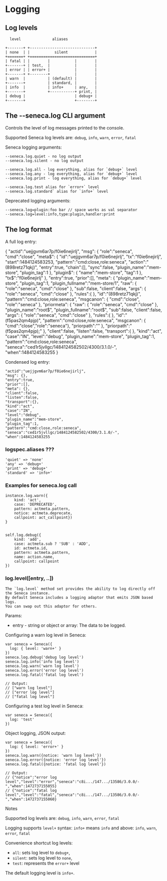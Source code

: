 Logging
=======

## Log levels

      level              aliases
      
    +-------+ +-----------------------------+
    | none  | |           silent            |
    +=======+ +=============================+
    | fatal | |        |           |        |
    +-------+ | test,  |           |        |
    | error | | error+ |           |        |
    +-------+ +--------+           |        |
    | warn  |          | (default) |        |
    +-------+          | standard, |        |
    | info  |          | info+     | any,   |
    +-------+          +-----------+ print, |
    | debug |                      | debug+ |
    +-------+                      +--------+


## The --seneca.log CLI argument

Controls the level of log messages printed to the console.

Supported Seneca log levels are: `debug`, `info`, `warn`, `error`, `fatal`

Seneca logging arguments:

    --seneca.log.quiet - no log output
    --seneca.log.silent - no log output

    --seneca.log.all - log everything, alias for `debug+` level
    --seneca.log.any - log everything, alias for `debug+` level
    --seneca.log.print - log everything, alias for `debug+` level

    --seneca.log.test alias for `error+` level
    --seneca.log.standard` alias for `info+` level

Deprecated logging arguments:

    --seneca.log=plugin:foo bar // space works as val separator
    --seneca.log=level:info,type:plugin,handler:print

## The log format

A full log entry:

{
    "actid":"uejjgvm6ar7p/f0ie6nejirlj",
    "msg": {
        "role":"seneca",
        "cmd":"close",
        "meta$": {
            "id":"uejjgvm6ar7p/f0ie6nejirlj",
            "tx":"f0ie6nejirlj",
            "start":1484124583253,
            "pattern":"cmd:close,role:seneca",
            "action":"(898retz71qkj)",
            "entry":true,
            "chain":[],
            "sync":false,
            "plugin_name":"mem-store",
            "plugin_tag":1
        },
        "plugin$": {
            "name":"mem-store",
            "tag":1
        },
        "tx$":"f0ie6nejirlj"
    },
    "entry":true,
    "prior":[],
    "meta": {
        "plugin_name":"mem-store",
        "plugin_tag":1,
        "plugin_fullname":"mem-store/1",
        "raw": {
            "role":"seneca",
            "cmd":"close"
        },
        "sub":false,
        "client":false,
        "args": {
            "role":"seneca",
            "cmd":"close"
        },
        "rules":{
        },
        "id":"(898retz71qkj)",
        "pattern":"cmd:close,role:seneca",
        "msgcanon": {
            "cmd":"close",
            "role":"seneca"
        },
        "priormeta": {
            "raw": {
                "role":"seneca",
                "cmd":"close"
            },
            "plugin_name":"root$",
            "plugin_fullname":"root$",
            "sub":false,
            "client":false,
            "args": {
                "role":"seneca",
                "cmd":"close"
            },
            "rules":{
            },
            "id":"(f5pas2qm4pjp)",
            "pattern":"cmd:close,role:seneca",
            "msgcanon": {
                "cmd":"close","role":"seneca"},
            "priorpath":""
        },
        "priorpath":"(f5pas2qm4pjp);"
    },
    "client":false,
    "listen":false,
    "transport":{
    },
    "kind":"act",
    "case":"IN",
    "level":"debug",
    "plugin_name":"mem-store",
    "plugin_tag":1,
    "pattern":"cmd:close,role:seneca",
    "seneca":"ced1r5jvllgc/1484124582502/4300/3.1.0/-",
    "when":1484124583255
}

Condensed log entry:

    "actid":"uejjgvm6ar7p/f0ie6nejirlj",
    "msg": {},
    "entry":true,
    "prior":[],
    "meta": {},
    "client":false,
    "listen":false,
    "transport":{},
    "kind":"act",
    "case":"IN",
    "level":"debug",
    "plugin_name":"mem-store",
    "plugin_tag":1,
    "pattern":"cmd:close,role:seneca",
    "seneca":"ced1r5jvllgc/1484124582502/4300/3.1.0/-",
    "when":1484124583255


### logspec.aliases ???

    'quiet' => 'none'
    'any' => 'debug+'
    'print' => 'debug+'
    'standard' => 'info+'
  


### Examples for seneca.log call

    instance.log.warn({
        kind: 'act',
        case: 'DEPRECATED',
        pattern: actmeta.pattern,
        notice: actmeta.deprecate,
        callpoint: act_callpoint})
    }


    self.log.debug({
        kind: 'add',
        case: actmeta.sub ? 'SUB' : 'ADD',
        id: actmeta.id,
        pattern: actmeta.pattern,
        name: action.name,
        callpoint: callpoint
    })

### log.level([entry, ..])

    The `log.level` method set provides the ability to log directly off the Seneca instance.
    By default Seneca includes a logging adaptor that emits JSON based logs.
    You can swap out this adaptor for others.

Params:

- entry - string or object or array: The data to be logged.

Configuring a warn log level in Seneca:

    var seneca = Seneca({
      log: { level: 'warn+' }
    })
    seneca.log.debug('debug log level')
    seneca.log.info('info log level')
    seneca.log.warn('warn log level')
    seneca.log.error('error log level')
    seneca.log.fatal('fatal log level')

    // Output:
    // ["warn log level"]
    // ["error log level"]
    // ["fatal log level"]
    
Configuring a test log level in Seneca:

    var seneca = Seneca({
      log: 'test'
    })

Object logging, JSON output:

    var seneca = Seneca({
      log: { level: 'error+' }
    })
    seneca.log.warn({notice: 'warn log level'})
    seneca.log.error({notice: 'error log level'})
    seneca.log.fatal({notice: 'fatal log level'})

    // Output:
    // {"notice":"error log level","level":"error","seneca":"c8i.../147.../13586/3.0.0/-","when":1472737155055}
    // {"notice":"fatal log level","level":"fatal","seneca":"c8i.../147.../13586/3.0.0/-","when":1472737155060}

Notes

Supported log levels are: `debug`, `info`, `warn`, `error`, `fatal`

Logging supports `level+` syntax: `info+` means `info` and above: `info`, `warn`, `error`, `fatal`

Convenience shortcut log levels:

- `all`: sets log level to `debug+`,
- `silent`: sets log level to `none`,
- `test`: represents the `error+` level

The default logging level is `info+`.
